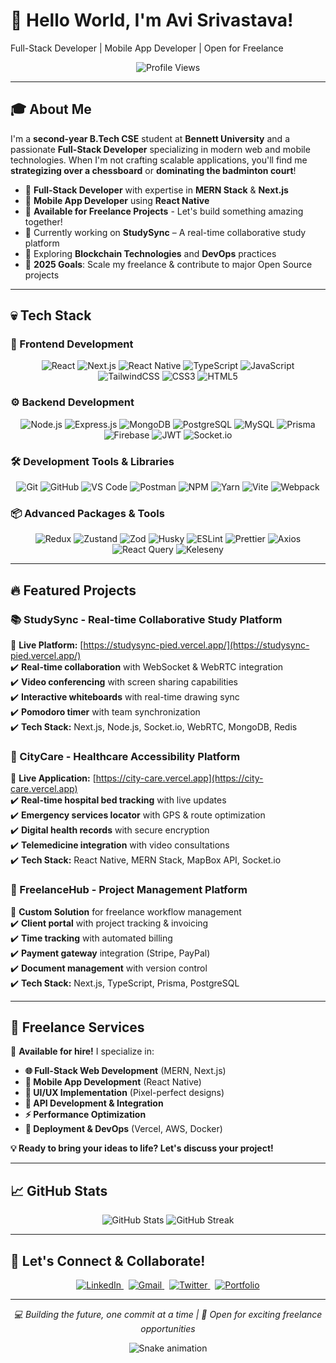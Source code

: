 # 👋 Hello World, I'm Avi Srivastava!  
Full-Stack Developer | Mobile App Developer | Open for Freelance 

<p align="center">
  <img src="https://komarev.com/ghpvc/?username=avisrivastava254084&label=Profile%20views&color=0e75b6&style=flat" alt="Profile Views" />
</p>

---

## 🎓 About Me  

I'm a **second-year B.Tech CSE** student at **Bennett  University** and a passionate **Full-Stack Developer** specializing in modern web and mobile technologies. When I'm not crafting scalable applications, you'll find me **strategizing over a chessboard** or **dominating the badminton court**!  

- 🚀 **Full-Stack Developer** with expertise in **MERN Stack** & **Next.js**
- 📱 **Mobile App Developer** using **React Native**
- 💼 **Available for Freelance Projects** - Let's build something amazing together!
- 🔭 Currently working on **StudySync** – A real-time collaborative study platform  
- 🌱 Exploring **Blockchain Technologies** and **DevOps** practices
- 🎯 **2025 Goals**: Scale my freelance & contribute to major Open Source projects

---

## 💀 Tech Stack  

### **🚀 Frontend Development**  
<div align="center">
  <img src="https://img.shields.io/badge/react-%2320232a.svg?style=for-the-badge&logo=react&logoColor=%2361DAFB" alt="React" />
  <img src="https://img.shields.io/badge/next.js-%23000000.svg?style=for-the-badge&logo=next.js&logoColor=white" alt="Next.js" />
  <img src="https://img.shields.io/badge/react_native-%2320232a.svg?style=for-the-badge&logo=react&logoColor=%2361DAFB" alt="React Native" />
  <img src="https://img.shields.io/badge/typescript-%23007ACC.svg?style=for-the-badge&logo=typescript&logoColor=white" alt="TypeScript" />
  <img src="https://img.shields.io/badge/javascript-%23323330.svg?style=for-the-badge&logo=javascript&logoColor=%23F7DF1E" alt="JavaScript" />
  <img src="https://img.shields.io/badge/tailwindcss-%2338B2AC.svg?style=for-the-badge&logo=tailwind-css&logoColor=white" alt="TailwindCSS" />
  <img src="https://img.shields.io/badge/css3-%231572B6.svg?style=for-the-badge&logo=css3&logoColor=white" alt="CSS3" />
  <img src="https://img.shields.io/badge/html5-%23E34F26.svg?style=for-the-badge&logo=html5&logoColor=white" alt="HTML5" />
</div>

### **⚙️ Backend Development**  
<div align="center">
  <img src="https://img.shields.io/badge/node.js-6DA55F?style=for-the-badge&logo=node.js&logoColor=white" alt="Node.js" />
  <img src="https://img.shields.io/badge/express.js-%23404d59.svg?style=for-the-badge&logo=express&logoColor=%2361DAFB" alt="Express.js" />
  <img src="https://img.shields.io/badge/mongodb-%234ea94b.svg?style=for-the-badge&logo=mongodb&logoColor=white" alt="MongoDB" />
  <img src="https://img.shields.io/badge/postgresql-%23316192.svg?style=for-the-badge&logo=postgresql&logoColor=white" alt="PostgreSQL" />
  <img src="https://img.shields.io/badge/mysql-%2300f.svg?style=for-the-badge&logo=mysql&logoColor=white" alt="MySQL" />
  <img src="https://img.shields.io/badge/prisma-%232D3748.svg?style=for-the-badge&logo=prisma&logoColor=white" alt="Prisma" />
  <img src="https://img.shields.io/badge/firebase-%23FFCA28.svg?style=for-the-badge&logo=firebase&logoColor=black" alt="Firebase" />
  <img src="https://img.shields.io/badge/jwt-%23FFCC00.svg?style=for-the-badge&logo=json-web-tokens&logoColor=black" alt="JWT" />
  <img src="https://img.shields.io/badge/socket.io-%23000000.svg?style=for-the-badge&logo=socket.io&logoColor=white" alt="Socket.io" />
</div>

### **🛠️ Development Tools & Libraries**  
<div align="center">
  <img src="https://img.shields.io/badge/git-%23F05033.svg?style=for-the-badge&logo=git&logoColor=white" alt="Git" />
  <img src="https://img.shields.io/badge/github-%23121011.svg?style=for-the-badge&logo=github&logoColor=white" alt="GitHub" />
  <img src="https://img.shields.io/badge/vscode-%23007ACC.svg?style=for-the-badge&logo=visual-studio-code&logoColor=white" alt="VS Code" />
  <img src="https://img.shields.io/badge/postman-%23FF6C37.svg?style=for-the-badge&logo=postman&logoColor=white" alt="Postman" />
  <img src="https://img.shields.io/badge/npm-%23CB3837.svg?style=for-the-badge&logo=npm&logoColor=white" alt="NPM" />
  <img src="https://img.shields.io/badge/yarn-%232C8EBB.svg?style=for-the-badge&logo=yarn&logoColor=white" alt="Yarn" />
  <img src="https://img.shields.io/badge/vite-%23646CFF.svg?style=for-the-badge&logo=vite&logoColor=white" alt="Vite" />
  <img src="https://img.shields.io/badge/webpack-%238DD6F9.svg?style=for-the-badge&logo=webpack&logoColor=black" alt="Webpack" />
</div>

### **📦 Advanced Packages & Tools**  
<div align="center">
  <img src="https://img.shields.io/badge/redux-%23764ABC.svg?style=for-the-badge&logo=redux&logoColor=white" alt="Redux" />
  <img src="https://img.shields.io/badge/zustand-%23FFCC00.svg?style=for-the-badge&logo=react&logoColor=black" alt="Zustand" />
  <img src="https://img.shields.io/badge/zod-%23FF5733.svg?style=for-the-badge&logo=typescript&logoColor=white" alt="Zod" />
  <img src="https://img.shields.io/badge/husky-%23F05033.svg?style=for-the-badge&logo=git&logoColor=white" alt="Husky" />
  <img src="https://img.shields.io/badge/eslint-%234B32C3.svg?style=for-the-badge&logo=eslint&logoColor=white" alt="ESLint" />
  <img src="https://img.shields.io/badge/prettier-%23F7B93E.svg?style=for-the-badge&logo=prettier&logoColor=black" alt="Prettier" />
  <img src="https://img.shields.io/badge/axios-%23007ACC.svg?style=for-the-badge&logo=axios&logoColor=white" alt="Axios" />
  <img src="https://img.shields.io/badge/react_query-%23FF4154.svg?style=for-the-badge&logo=react-query&logoColor=white" alt="React Query" />
  <img src="https://img.shields.io/badge/keleseny-%23000000.svg?style=for-the-badge&logo=javascript&logoColor=white" alt="Keleseny" />
</div>

---

## 🔥 Featured Projects  

### **📚 StudySync - Real-time Collaborative Study Platform**  
🚀 **Live Platform:** [https://studysync-pied.vercel.app/](https://studysync-pied.vercel.app/)  
✔️ **Real-time collaboration** with WebSocket & WebRTC integration  
✔️ **Video conferencing** with screen sharing capabilities  
✔️ **Interactive whiteboards** with real-time drawing sync  
✔️ **Pomodoro timer** with team synchronization  
✔️ **Tech Stack:** Next.js, Node.js, Socket.io, WebRTC, MongoDB, Redis  

### **🏥 CityCare - Healthcare Accessibility Platform**  
🌟 **Live Application:** [https://city-care.vercel.app](https://city-care.vercel.app)  
✔️ **Real-time hospital bed tracking** with live updates  
✔️ **Emergency services locator** with GPS & route optimization  
✔️ **Digital health records** with secure encryption  
✔️ **Telemedicine integration** with video consultations  
✔️ **Tech Stack:** React Native, MERN Stack, MapBox API, Socket.io  

### **💼 FreelanceHub - Project Management Platform**  
🎯 **Custom Solution** for freelance workflow management  
✔️ **Client portal** with project tracking & invoicing  
✔️ **Time tracking** with automated billing  
✔️ **Payment gateway** integration (Stripe, PayPal)  
✔️ **Document management** with version control   
✔️ **Tech Stack:** Next.js, TypeScript, Prisma, PostgreSQL  

---

## 💼 Freelance Services  

🚀 **Available for hire!** I specialize in:  

- **🌐 Full-Stack Web Development** (MERN, Next.js)
- **📱 Mobile App Development** (React Native)
- **🎨 UI/UX Implementation** (Pixel-perfect designs)
- **🔧 API Development & Integration**
- **⚡ Performance Optimization**
- **🚀 Deployment & DevOps** (Vercel, AWS, Docker)

**💡 Ready to bring your ideas to life? Let's discuss your project!**

---

## 📈 GitHub Stats  

<div align="center">
  <img src="https://github-readme-stats.vercel.app/api?username=AviNormie&show_icons=true&theme=radical&count_private=true" alt="GitHub Stats" />
  <img src="https://github-readme-streak-stats.herokuapp.com/?user=AviNormie&theme=radical" alt="GitHub Streak" />
</div>


---

## 🤝 Let's Connect & Collaborate!  

<div align="center">
  <a href="https://www.linkedin.com/in/avi-srivastava-567067306/" target="_blank">
    <img src="https://img.shields.io/badge/linkedin-%230077B5.svg?style=for-the-badge&logo=linkedin&logoColor=white" alt="LinkedIn" />
  </a>&nbsp;
  <a href="mailto:srivastavaavi26l@gmail.com">
    <img src="https://img.shields.io/badge/Gmail-D14836?style=for-the-badge&logo=gmail&logoColor=white" alt="Gmail" />
  </a>&nbsp;
  <a href="https://twitter.com/AviSrivastava" target="_blank">
    <img src="https://img.shields.io/badge/twitter-%231DA1F2.svg?style=for-the-badge&logo=twitter&logoColor=white" alt="Twitter" />
  </a>&nbsp;
  <a href="https://portfolio.avisrivastava.dev" target="_blank">
    <img src="https://img.shields.io/badge/portfolio-%23000000.svg?style=for-the-badge&logo=firefox&logoColor=white" alt="Portfolio" />
  </a>
</div>

---

<p align="center">
  <i>💻 Building the future, one commit at a time | 🚀 Open for exciting freelance opportunities</i>
</p>

<div align="center">
  <img src="https://raw.githubusercontent.com/AviNormie/AviNormie/output/snake.svg" alt="Snake animation" />
</div>

